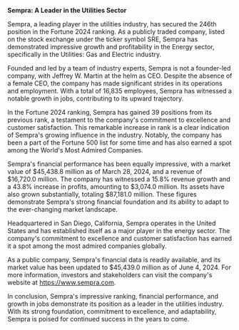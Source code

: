 **Sempra: A Leader in the Utilities Sector**

Sempra, a leading player in the utilities industry, has secured the 246th position in the Fortune 2024 ranking. As a publicly traded company, listed on the stock exchange under the ticker symbol SRE, Sempra has demonstrated impressive growth and profitability in the Energy sector, specifically in the Utilities: Gas and Electric industry.

Founded and led by a team of industry experts, Sempra is not a founder-led company, with Jeffrey W. Martin at the helm as CEO. Despite the absence of a female CEO, the company has made significant strides in its operations and employment. With a total of 16,835 employees, Sempra has witnessed a notable growth in jobs, contributing to its upward trajectory.

In the Fortune 2024 ranking, Sempra has gained 39 positions from its previous rank, a testament to the company's commitment to excellence and customer satisfaction. This remarkable increase in rank is a clear indication of Sempra's growing influence in the industry. Notably, the company has been a part of the Fortune 500 list for some time and has also earned a spot among the World's Most Admired Companies.

Sempra's financial performance has been equally impressive, with a market value of $45,438.8 million as of March 28, 2024, and a revenue of $16,720.0 million. The company has witnessed a 15.8% revenue growth and a 43.8% increase in profits, amounting to $3,074.0 million. Its assets have also grown substantially, totaling $87,181.0 million. These figures demonstrate Sempra's strong financial foundation and its ability to adapt to the ever-changing market landscape.

Headquartered in San Diego, California, Sempra operates in the United States and has established itself as a major player in the energy sector. The company's commitment to excellence and customer satisfaction has earned it a spot among the most admired companies globally.

As a public company, Sempra's financial data is readily available, and its market value has been updated to $45,439.0 million as of June 4, 2024. For more information, investors and stakeholders can visit the company's website at https://www.sempra.com.

In conclusion, Sempra's impressive ranking, financial performance, and growth in jobs demonstrate its position as a leader in the utilities industry. With its strong foundation, commitment to excellence, and adaptability, Sempra is poised for continued success in the years to come.